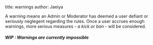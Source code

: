 title: warnings
author: Jaeiya

A warning means an Admin or Moderator has deemed a user defiant or seriously neglegent regarding the rules. Once a user accrues enough warnings, more serious measures - _a kick or ban_ - will be considered.

##### WIP : Warnings are currently impossible